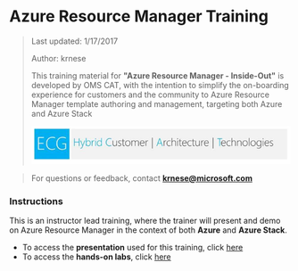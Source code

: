 # Azure Resource Manager Training
>Last updated: 1/17/2017
>
>Author: krnese
>
>This training material for **"Azure Resource Manager - Inside-Out"** is developed by OMS CAT, with the intention to simplify the on-boarding experience for customers and the community to Azure Resource Manager template authoring and management, targeting both Azure and Azure Stack
>
>![alt text](media/cat.png "Hybrid CAT")

>For questions or feedback, contact **krnese@microsoft.com**


### Instructions

This is an instructor lead training, where the trainer will present and demo on Azure Resource Manager in the context of both **Azure** and **Azure Stack**.

* To access the **presentation** used for this training, click [here](./ppt/armTraining.pptx)
* To access the **hands-on labs**, click [here](./arm-training.md)
